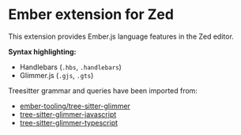# Ember extension for Zed

This extension provides Ember.js language features in the Zed editor.

**Syntax highlighting:**

- Handlebars (`.hbs`, `.handlebars`)
- Glimmer.js (`.gjs`, `.gts`)

Treesitter grammar and queries have been imported from:

- [ember-tooling/tree-sitter-glimmer](https://github.com/ember-tooling/tree-sitter-glimmer)
- [tree-sitter-glimmer-javascript](https://github.com/NullVoxPopuli/tree-sitter-glimmer-javascript)
- [tree-sitter-glimmer-typescript](https://github.com/NullVoxPopuli/tree-sitter-glimmer-typescript)
